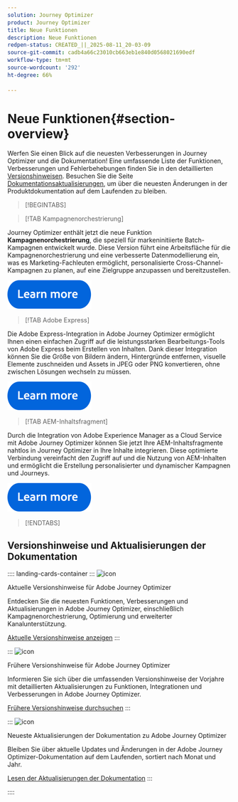 ```yaml
---
solution: Journey Optimizer
product: Journey Optimizer
title: Neue Funktionen
description: Neue Funktionen
redpen-status: CREATED_||_2025-08-11_20-03-09
source-git-commit: cadb4a66c23010cb663eb1e840d0568021690edf
workflow-type: tm+mt
source-wordcount: '292'
ht-degree: 66%

---
```



# Neue Funktionen{#section-overview}

Werfen Sie einen Blick auf die neuesten Verbesserungen in Journey Optimizer und die Dokumentation! Eine umfassende Liste der Funktionen, Verbesserungen und Fehlerbehebungen finden Sie in den detaillierten [Versionshinweisen](../using/rn/release-notes.md). Besuchen Sie die Seite [Dokumentationsaktualisierungen](../using/rn/documentation-updates.md), um über die neuesten Änderungen in der Produktdokumentation auf dem Laufenden zu bleiben.

>[!BEGINTABS]

>[!TAB Kampagnenorchestrierung]

Journey Optimizer enthält jetzt die neue Funktion **Kampagnenorchestrierung**, die speziell für markeninitiierte Batch-Kampagnen entwickelt wurde. Diese Version führt eine Arbeitsfläche für die Kampagnenorchestrierung und eine verbesserte Datenmodellierung ein, was es Marketing-Fachleuten ermöglicht, personalisierte Cross-Channel-Kampagnen zu planen, auf eine Zielgruppe anzupassen und bereitzustellen.

[![Weitere Informationen](../using/assets/do-not-localize/learn-more-button.svg)](../using/orchestrated/gs-orchestrated-campaigns.md)

>[!TAB Adobe Express]

Die Adobe Express-Integration in Adobe Journey Optimizer ermöglicht Ihnen einen einfachen Zugriff auf die leistungsstarken Bearbeitungs-Tools von Adobe Express beim Erstellen von Inhalten. Dank dieser Integration können Sie die Größe von Bildern ändern, Hintergründe entfernen, visuelle Elemente zuschneiden und Assets in JPEG oder PNG konvertieren, ohne zwischen Lösungen wechseln zu müssen.

[![Weitere Informationen](../using/assets/do-not-localize/learn-more-button.svg)](../using/integrations/express.md)

<!--
>[!TAB AI Assistant]

Immerse yourself in a hands-on experience with our [AI Assistant](../help/using/content-management/gs-generative.md) live feature preview, designed to let you explore its features firsthand and fully understand its capabilities.

[![learn more](../using/assets/do-not-localize/try-it-button.svg)](https://experienceleague.adobe.com/de/apps/journey-optimizer/ai-assistant-content-accelerator){target="_blank"}-->

>[!TAB AEM-Inhaltsfragment]

Durch die Integration von Adobe Experience Manager as a Cloud Service mit Adobe Journey Optimizer können Sie jetzt Ihre AEM-Inhaltsfragmente nahtlos in Journey Optimizer in Ihre Inhalte integrieren. Diese optimierte Verbindung vereinfacht den Zugriff auf und die Nutzung von AEM-Inhalten und ermöglicht die Erstellung personalisierter und dynamischer Kampagnen und Journeys.

[![Weitere Informationen](../using/assets/do-not-localize/learn-more-button.svg)](../using/integrations/aem-fragments.md)


>[!ENDTABS]

## Versionshinweise und Aktualisierungen der Dokumentation

:::: landing-cards-container
:::
![icon](https://cdn.experienceleague.adobe.com/icons/list-check.svg?lang=de)

Aktuelle Versionshinweise für Adobe Journey Optimizer

Entdecken Sie die neuesten Funktionen, Verbesserungen und Aktualisierungen in Adobe Journey Optimizer, einschließlich Kampagnenorchestrierung, Optimierung und erweiterter Kanalunterstützung.

[Aktuelle Versionshinweise anzeigen](../using/rn/release-notes.md)
:::

:::
![icon](https://cdn.experienceleague.adobe.com/icons/book.svg?lang=de)

Frühere Versionshinweise für Adobe Journey Optimizer

Informieren Sie sich über die umfassenden Versionshinweise der Vorjahre mit detaillierten Aktualisierungen zu Funktionen, Integrationen und Verbesserungen in Adobe Journey Optimizer.

[Frühere Versionshinweise durchsuchen](previous-rn-new-landing-page.md)
:::

:::
![icon](https://cdn.experienceleague.adobe.com/icons/book.svg?lang=de)

Neueste Aktualisierungen der Dokumentation zu Adobe Journey Optimizer

Bleiben Sie über aktuelle Updates und Änderungen in der Adobe Journey Optimizer-Dokumentation auf dem Laufenden, sortiert nach Monat und Jahr.

[Lesen der Aktualisierungen der Dokumentation](../using/rn/documentation-updates.md)
:::

::::
